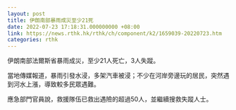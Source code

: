 ```yaml
---
layout: post
title: 伊朗南部暴雨成災至少21死
date: 2022-07-23 17:18:31.000000000 +08:00
link: https://news.rthk.hk/rthk/ch/component/k2/1659039-20220723.htm
categories: rthk
---
```


伊朗南部法爾斯省暴雨成災，至少21人死亡，3人失蹤。

當地傳媒報道，暴雨引發水浸，多架汽車被浸；不少在河岸旁邊玩的居民，突然遇到河水上漲，導致較多民眾遇難。

應急部門官員說，救援隊伍已救出遇險的超過50人，並繼續搜救失蹤人士。
